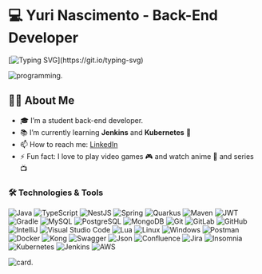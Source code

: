 # 💻 Yuri Nascimento - Back-End Developer

 [![Typing SVG](https://readme-typing-svg.herokuapp.com/?color=DDDD&size=35&width=1000&lines=Hello,+Welcome!+;I'am+Yuri+Nascimento,+Back-End+Developer.)](https://git.io/typing-svg)

![programming.](https://user-images.githubusercontent.com/83776617/173363091-1a7b84eb-864c-4345-97bd-a8ec5a2b3b39.gif)

## 👨‍💼 About Me

- 🎓 I’m a student back-end developer.
- 📚 I’m currently learning **Jenkins** and **Kubernetes** 🚀
- 📫 How to reach me: [LinkedIn](https://www.linkedin.com/in/yuriidiiego/)
- ⚡ Fun fact: I love to play video games 🎮 and watch anime 🍥 and series 📺

### 🛠️ Technologies & Tools

   ![Java](https://img.shields.io/badge/-Java-000?&logo=Java)
   ![TypeScript](https://img.shields.io/badge/-TypeScript-000?&logo=TypeScript)
   ![NestJS](https://img.shields.io/badge/-NestJS-000?&logo=NestJS)
   ![Spring](https://img.shields.io/badge/-Spring-000?&logo=Spring)
   ![Quarkus](https://img.shields.io/badge/-Quarkus-000?&logo=Quarkus)
   ![Maven](https://img.shields.io/badge/-Maven-000?&logo=Apache-Maven)
   ![JWT](https://img.shields.io/badge/-JWT-000?&logo=JSON-Web-Tokens)
   ![Gradle](https://img.shields.io/badge/-Gradle-000?&logo=Gradle)
   ![MySQL](https://img.shields.io/badge/-MySQL-000?&logo=MySQL)
   ![PostgreSQL](https://img.shields.io/badge/-PostgreSQL-000?&logo=PostgreSQL)
   ![MongoDB](https://img.shields.io/badge/-MongoDB-000?&logo=MongoDB)
   ![Git](https://img.shields.io/badge/-Git-000?&logo=git)
   ![GitLab](https://img.shields.io/badge/-GitLab-000?&logo=GitLab)
   ![GitHub](https://img.shields.io/badge/-GitHub-000?&logo=github)
   ![IntelliJ](https://img.shields.io/badge/-IntelliJ-000?&logo=IntelliJ-IDEA)
   ![Visual Studio Code](https://img.shields.io/badge/-Visual%20Studio%20Code-000?&logo=Visual-Studio-Code&logoColor=007ACC)
   ![Lua](https://img.shields.io/badge/-Lua-000?&logo=Lua)
   ![Linux](https://img.shields.io/badge/-Linux-000?&logo=Linux&logoColor=FCC624)
   ![Windows](https://img.shields.io/badge/-Windows-000?&logo=Windows&logoColor=0078D6)
   ![Postman](https://img.shields.io/badge/-Postman-000?&logo=Postman)
   ![Docker](https://img.shields.io/badge/-Docker-000?&logo=Docker)
   ![Kong](https://img.shields.io/badge/-Kong-000?&logo=Kong)
   ![Swagger](https://img.shields.io/badge/-Swagger-000?&logo=Swagger)
   ![Json](https://img.shields.io/badge/-Json-000?&logo=Json)
   ![Confluence](https://img.shields.io/badge/-Confluence-000?&logo=Confluence)
   ![Jira](https://img.shields.io/badge/-Jira-000?&logo=Jira)
   ![Insomnia](https://img.shields.io/badge/-Insomnia-000?&logo=Insomnia)
   ![Kubernetes](https://img.shields.io/badge/-Kubernetes-000?&logo=Kubernetes)
   ![Jenkins](https://img.shields.io/badge/-Jenkins-000?&logo=Jenkins)
   ![AWS](https://img.shields.io/badge/-AWS-000?&logo=Amazon-AWS)

![card.](http://github-profile-summary-cards.vercel.app/api/cards/profile-details?username=yuriidiiego&theme=nord_dark)
